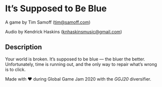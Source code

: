 # It’s Supposed to Be Blue

A game by Tim Samoff (tim@samoff.com)

Audio by Kendrick Haskins (knhaskinsmusic@gmail.com)

## Description

Your world is broken. It’s supposed to be blue — the bluer the better. Unfortunately, time is running out, and the only way to repair what’s wrong is to click.

Made with ❤ during Global Game Jam 2020 with the *GGJ20* diversifier.

